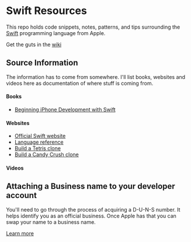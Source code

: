 # Swift Resources

This repo holds code snippets, notes, patterns, and tips surrounding the [Swift](https://developer.apple.com/swift/) programming language from Apple.

Get the guts in the [wiki](https://github.com/matthaliski/swift_resources/wiki)

## Source Information

The information has to come from somewhere. I'll list books, websites and videos here as documentation of where stuff is coming from.

#### Books

* [Beginning iPhone Development with Swift](http://www.amazon.com/Beginning-iPhone-Development-Swift-Exploring/dp/1484204107)

#### Websites

* [Official Swift website](https://developer.apple.com/swift/)
* [Language reference](https://developer.apple.com/library/ios/documentation/Swift/Conceptual/Swift_Programming_Language/index.html#//apple_ref/doc/uid/TP40014097-CH3-ID0)
* [Build a Tetris clone](https://www.bloc.io/tutorials/swiftris-build-your-first-ios-game-with-swift#!/chapters/675)
* [Build a Candy Crush clone](http://www.raywenderlich.com/75270/make-game-like-candy-crush-with-swift-tutorial-part-1)

#### Videos

## Attaching a Business name to your developer account

You'll need to go through the process of acquiring a D-U-N-S number. It helps identify you as an official business. Once Apple has that you can swap your name to a business name.

[Learn more](https://developer.apple.com/support/ios/D-U-N-S.php)